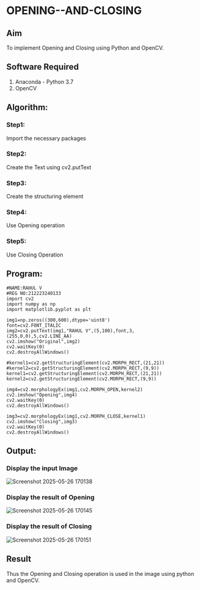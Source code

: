 # OPENING--AND-CLOSING
## Aim
To implement Opening and Closing using Python and OpenCV.

## Software Required
1. Anaconda - Python 3.7
2. OpenCV
## Algorithm:
### Step1:
Import the necessary packages


### Step2:
Create the Text using cv2.putText

### Step3:
Create the structuring element

### Step4:
Use Opening operation

### Step5:
Use Closing Operation

 
## Program:
```
#NAME:RAHUL V
#REG NO:212223240133
import cv2
import numpy as np
import matplotlib.pyplot as plt

img1=np.zeros((300,600),dtype='uint8')
font=cv2.FONT_ITALIC
img2=cv2.putText(img1,"RAHUL V",(5,100),font,3,(255,0,0),5,cv2.LINE_AA)
cv2.imshow("Original",img2)
cv2.waitKey(0)
cv2.destroyAllWindows()

#kernel1=cv2.getStructuringElement(cv2.MORPH_RECT,(21,21))
#kernel2=cv2.getStructuringElement(cv2.MORPH_RECT,(9,9))
kernel1=cv2.getStructuringElement(cv2.MORPH_RECT,(21,21))
kernel2=cv2.getStructuringElement(cv2.MORPH_RECT,(9,9))

img4=cv2.morphologyEx(img1,cv2.MORPH_OPEN,kernel2)
cv2.imshow("Opening",img4)
cv2.waitKey(0)
cv2.destroyAllWindows()

img3=cv2.morphologyEx(img1,cv2.MORPH_CLOSE,kernel1)
cv2.imshow("Closing",img3)
cv2.waitKey(0)
cv2.destroyAllWindows()
```
## Output:

### Display the input Image

![Screenshot 2025-05-26 170138](https://github.com/user-attachments/assets/87ea4eb3-74b7-457b-9d4c-633482b11d11)



### Display the result of Opening

![Screenshot 2025-05-26 170145](https://github.com/user-attachments/assets/dca59133-0a94-4a56-844c-fe24ffbcc318)




### Display the result of Closing

![Screenshot 2025-05-26 170151](https://github.com/user-attachments/assets/73e2e64f-ea76-4fbb-a430-eb89c7fe93cf)





## Result
Thus the Opening and Closing operation is used in the image using python and OpenCV.
